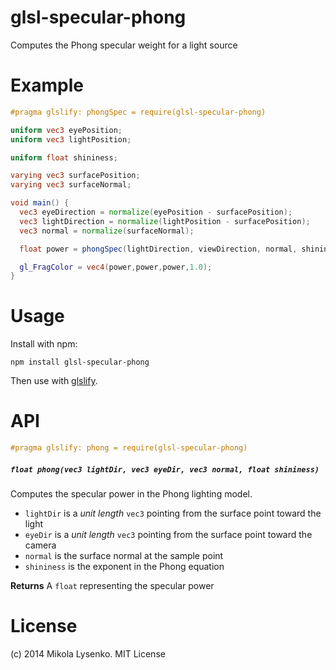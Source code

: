 # glsl-specular-phong
Computes the Phong specular weight for a light source

# Example

```glsl
#pragma glslify: phongSpec = require(glsl-specular-phong)

uniform vec3 eyePosition;
uniform vec3 lightPosition;

uniform float shininess;

varying vec3 surfacePosition;
varying vec3 surfaceNormal;

void main() {
  vec3 eyeDirection = normalize(eyePosition - surfacePosition);
  vec3 lightDirection = normalize(lightPosition - surfacePosition);
  vec3 normal = normalize(surfaceNormal);

  float power = phongSpec(lightDirection, viewDirection, normal, shininess);

  gl_FragColor = vec4(power,power,power,1.0);
}
```

# Usage

Install with npm:

```
npm install glsl-specular-phong
```

Then use with [glslify](https://github.com/stackgl/glslify).

# API

```glsl
#pragma glslify: phong = require(glsl-specular-phong)
```

##### `float phong(vec3 lightDir, vec3 eyeDir, vec3 normal, float shininess)`
Computes the specular power in the Phong lighting model.

* `lightDir` is a *unit length* `vec3` pointing from the surface point toward the light
* `eyeDir` is a *unit length* `vec3` pointing from the surface point toward the camera
* `normal` is the surface normal at the sample point
* `shininess` is the exponent in the Phong equation

**Returns** A `float` representing the specular power

# License
(c) 2014 Mikola Lysenko. MIT License
